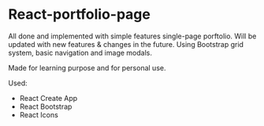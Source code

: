 # React-portfolio-page
All done and implemented with simple features single-page porftolio. Will be updated with new features & changes in the future.
Using Bootstrap grid system, basic navigation and image modals.

Made for learning purpose and for personal use.

Used:
- React Create App
- React Bootstrap
- React Icons
